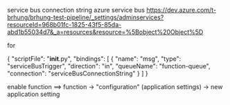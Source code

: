 
service bus connection string
azure service bus
https://dev.azure.com/t-brhung/brhung-test-pipeline/_settings/adminservices?resourceId=968b01fc-1825-43f5-85da-abd1b55034d7&_a=resources&resource=%5Bobject%20Object%5D

for

{
  "scriptFile": "__init__.py",
  "bindings": [
    {
      "name": "msg",
      "type": "serviceBusTrigger",
      "direction": "in",
      "queueName": "function-queue",
      "connection": "serviceBusConnectionString"
    }
  ]
}




enable function ==> function -> "configuration" (application settings) -> new application setting